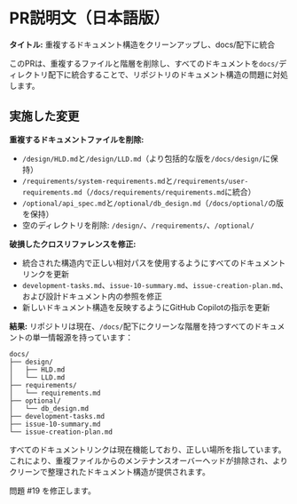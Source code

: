 # PR説明文（日本語版）

**タイトル:** 重複するドキュメント構造をクリーンアップし、docs/配下に統合

このPRは、重複するファイルと階層を削除し、すべてのドキュメントを`docs/`ディレクトリ配下に統合することで、リポジトリのドキュメント構造の問題に対処します。

## 実施した変更

**重複するドキュメントファイルを削除:**
- `/design/HLD.md`と`/design/LLD.md`（より包括的な版を`/docs/design/`に保持）
- `/requirements/system-requirements.md`と`/requirements/user-requirements.md`（`/docs/requirements/requirements.md`に統合）
- `/optional/api_spec.md`と`/optional/db_design.md`（`/docs/optional/`の版を保持）
- 空のディレクトリを削除: `/design/`、`/requirements/`、`/optional/`

**破損したクロスリファレンスを修正:**
- 統合された構造内で正しい相対パスを使用するようにすべてのドキュメントリンクを更新
- `development-tasks.md`、`issue-10-summary.md`、`issue-creation-plan.md`、および設計ドキュメント内の参照を修正
- 新しいドキュメント構造を反映するようにGitHub Copilotの指示を更新

**結果:**
リポジトリは現在、`/docs/`配下にクリーンな階層を持つすべてのドキュメントの単一情報源を持っています：

```
docs/
├── design/
│   ├── HLD.md
│   └── LLD.md
├── requirements/
│   └── requirements.md
├── optional/
│   └── db_design.md
├── development-tasks.md
├── issue-10-summary.md
└── issue-creation-plan.md
```

すべてのドキュメントリンクは現在機能しており、正しい場所を指しています。これにより、重複ファイルからのメンテナンスオーバーヘッドが排除され、よりクリーンで整理されたドキュメント構造が提供されます。

問題 #19 を修正します。